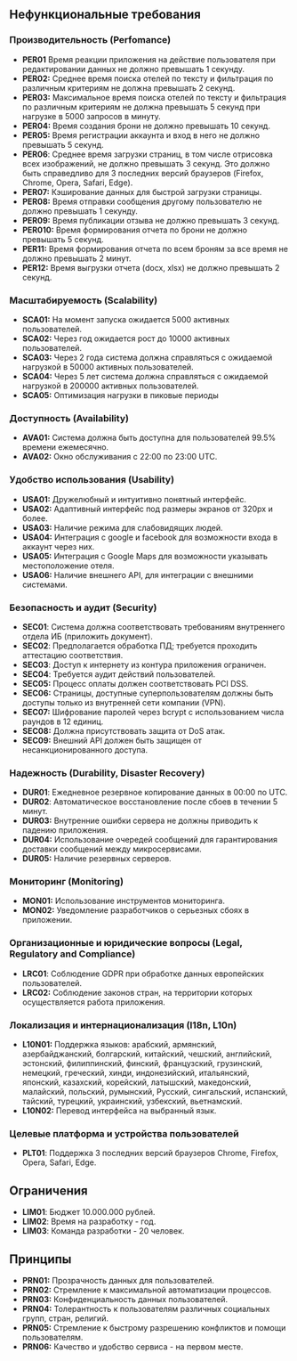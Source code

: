 ## Нефункциональные требования

### Производительность (Perfomance)
- **PER01** Время реакции приложения на действие пользователя при редактировании данных не должно превышать 1 секунду.
- **PER02:** Среднее время поиска отелей по тексту и фильтрация по различным критериям не должна превышать 2 секунд.
- **PER03:** Максимальное время поиска отелей по тексту и фильтрация по различным критериям не должна превышать 5 секунд при нагрузке в 5000 запросов в минуту.
- **PER04:** Время создания брони не должно превышать 10 секунд.
- **PER05:** Время регистрации аккаунта и вход в него не должно превышать 5 секунд.
- **PER06**: Среднее время загрузки страниц, в том числе отрисовка всех изображений, не должно превышать 3 секунд. Это должно быть справедливо для 3 последних версий браузеров (Firefox, Chrome, Opera, Safari, Edge).
- **PER07:** Кэширование данных для быстрой загрузки страницы.
- **PER08:** Время отправки сообщения другому пользователю не должно превышать 1 секунду.
- **PER09:** Время публикации отзыва не должно превышать 3 секунд.
- **PER010:** Время формирования отчета по брони не должно превышать 5 секунд.
- **PER11:** Время формирования отчета по всем броням за все время не должно превышать 2 минут.
- **PER12:** Время выгрузки отчета (docx, xlsx) не должно превышать 2 секунд.
### Масштабируемость (Scalability)
- **SCA01:** На момент запуска ожидается 5000 активных пользователей.
- **SCA02:** Через год ожидается рост до 10000 активных пользователей.
- **SCA03:** Через 2 года система должна справляться с ожидаемой нагрузкой в 50000 активных пользователей.
- **SCA04:** Через 5 лет система должна справляться с ожидаемой нагрузкой в 200000 активных пользователей.
- **SCA05:** Оптимизация нагрузки в пиковые периоды

### Доступность (Availability)
- **AVA01:** Система должна быть доступна для пользователей 99.5% времени ежемесячно.
- **AVA02:** Окно обслуживания с 22:00 по 23:00 UTC.

### Удобство использования (Usability)
- **USA01:** Дружелюбный и интуитивно понятный интерфейс.
- **USA02:** Адаптивный интерфейс под размеры экранов от 320px и более.
- **USA03:** Наличие режима для слабовидящих людей.
- **USA04:** Интеграция с google и facebook для возможности входа в аккаунт через них.
- **USA05:** Интеграция с Google Maps для возможности указывать местоположение отеля.
- **USA06:** Наличие внешнего API, для интеграции с внешними системами.

### Безопасность и аудит (Security)
- **SEC01**: Система должна соответствовать требованиям внутреннего отдела ИБ (приложить документ).
- **SEC02**: Предполагается обработка ПД; требуется проходить аттестацию соответствия.
- **SEC03**: Доступ к интернету из контура приложения ограничен.
- **SEC04**: Требуется аудит действий пользователей.
- **SEC05:** Процесс оплаты должен соответствовать PCI DSS.
- **SEC06:** Страницы, доступные суперпользователям должны быть доступы только из внутренней сети компании (VPN).
- **SEC07:** Шифрование паролей через bcrypt с использованием числа раундов в 12 единиц.
- **SEC08:** Должна присутствовать защита от DoS атак.
- **SEC09:** Внешний API должен быть защищен от несанкционированного доступа.

### Надежность (Durability, Disaster Recovery)
- **DUR01**: Ежедневное резервное копирование данных в 00:00 по UTC.
- **DUR02**: Автоматическое восстановление после сбоев в течении 5 минут.
- **DUR03:** Внутренние ошибки сервера не должны приводить к падению приложения.
- **DUR04:** Использование очередей сообщений для гарантирования доставки сообщений между микросервисами.
- **DUR05:** Наличие резервных серверов.

### Мониторинг (Monitoring)
- **MON01:** Использование инструментов мониторинга.
- **MON02:** Уведомление разработчиков о серьезных сбоях в приложении.

### Организационные и юридические вопросы (Legal, Regulatory and Compliance)
- **LRC01**: Соблюдение GDPR при обработке данных европейских пользователей.
- **LRC02:** Соблюдение законов стран, на территории которых осуществляется работа приложения.

### Локализация и интернационализация (I18n, L10n)
- **L10N01:** Поддержка языков: арабский, армянский, азербайджанский, болгарский, китайский, чешский, английский, эстонский, филиппинский, финский, французский, грузинский, немецкий, греческий, хинди, индонезийский, итальянский, японский, казахский, корейский, латышский, македонский, малайский, польский, румынский, Русский, сингальский, испанский, тайский, турецкий, украинский, узбекский, вьетнамский.
- **L10N02:** Перевод интерфейса на выбранный язык.

### Целевые платформа и устройства пользователей
- **PLT01**: Поддержка 3 последних версий браузеров Chrome, Firefox, Opera, Safari, Edge.

## Ограничения
- **LIM01**: Бюджет 10.000.000 рублей.
- **LIM02**: Время на разработку - год.
- **LIM03**: Команда разработки - 20 человек.

## Принципы
- **PRN01:** Прозрачность данных для пользователей.
- **PRN02:** Стремление к максимальной автоматизации процессов.
- **PRN03:** Конфиденциальность данных пользователей.
- **PRN04:** Толерантность к пользователям различных социальных групп, стран, религий.
- **PRN05:** Стремление к быстрому разрешению конфликтов и помощи пользователям.
- **PRN06:** Качество и удобство сервиса - на первом месте.
